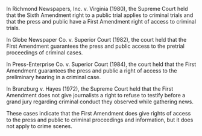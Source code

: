 
In Richmond Newspapers, Inc. v. Virginia (1980), the Supreme Court held that the Sixth Amendment right to a public trial applies to criminal trials and that the press and public have a First Amendment right of access to criminal trials.

In Globe Newspaper Co. v. Superior Court (1982), the court held that the First Amendment guarantees the press and public access to the pretrial proceedings of criminal cases.

In Press-Enterprise Co. v. Superior Court (1984), the court held that the First Amendment guarantees the press and public a right of access to the preliminary hearing in a criminal case.

In Branzburg v. Hayes (1972), the Supreme Court held that the First Amendment does not give journalists a right to refuse to testify before a grand jury regarding criminal conduct they observed while gathering news.

These cases indicate that the First Amendment does give rights of access to the press and public to criminal proceedings and information, but it does not apply to crime scenes.